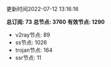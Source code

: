 更新时间2022-07-12 13:16:16

**总订阅: 73**
**总节点: 3760**
**有效节点: 1290**
- v2ray节点: 89
- ss节点: 1026
- trojan节点: 164
- ssr节点: 11
